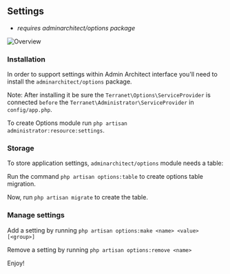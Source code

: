 ## Settings

* *requires adminarchitect/options package*

![Overview](http://docs.adminarchitect.com/images/plugins/settings.jpg)

### Installation

In order to support settings within Admin Architect interface you'll need to install the `adminarchitect/options` package.

Note: After installing it be sure the `Terranet\Options\ServiceProvider` is connected `before` the `Terranet\Administrator\ServiceProvider` in `config/app.php`.

To create Options module run `php artisan administrator:resource:settings`.

### Storage

To store application settings, `adminarchitect/options` module needs a table:

Run the command `php artisan options:table` to create options table migration.

Now, run `php artisan migrate` to create the table.

### Manage settings

Add a setting by running `php artisan options:make <name> <value> [<group>]`

Remove a setting by running `php artisan options:remove <name>`

Enjoy!